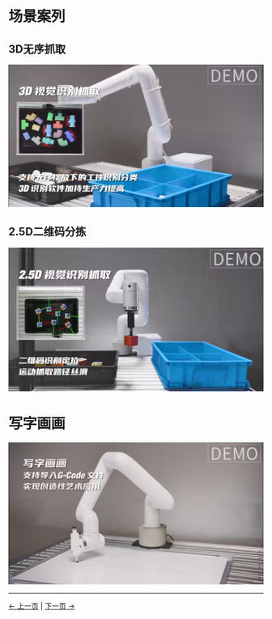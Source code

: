 # 场景案列
## 3D无序抓取
<img src="../resources/7-ExamplesRobotsUsing/3D/3D.png" width="" height="" >

## 2.5D二维码分拣
<img src="../resources/7-ExamplesRobotsUsing/2.5D/taojian.png" width="" height="" >

# 写字画画
<img src="../resources/7-ExamplesRobotsUsing/draw/draw.png" >

---
[← 上一页](../6-SDKDevelopment/6-SDKDevelopment.md) | [下一页 →](./3D/3D.md)
